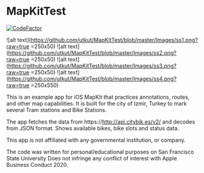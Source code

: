 # MapKitTest

[![CodeFactor](https://www.codefactor.io/repository/github/utkut/mapkittest/badge)](https://www.codefactor.io/repository/github/utkut/mapkittest)

![alt text](https://github.com/utkut/MapKitTest/blob/master/Images/ss1.png?raw=true =250x50) 
![alt text](https://github.com/utkut/MapKitTest/blob/master/Images/ss2.png?raw=true =250x50)
![alt text](https://github.com/utkut/MapKitTest/blob/master/Images/ss3.png?raw=true =250x50)
![alt text](https://github.com/utkut/MapKitTest/blob/master/Images/ss4.png?raw=true =250x550)

This is an example app for iOS MapKit that practices annotations, routes, and other map capabilities. It is built for the city of Izmir, Turkey to mark several Tram stations and Bike Stations.

The app fetches the data from https://http://api.citybik.es/v2/ and decodes from JSON format. Shows available bikes, bike slots and status data.

This app is not affiliated with any governmental institution, or company. 

The code was written for personal/educational purposes on San Francisco State University
Does not infringe any conflict of interest with Apple Business Conduct 2020.
